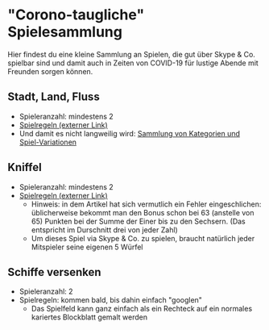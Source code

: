 # "Corono-taugliche" Spielesammlung

Hier findest du eine kleine Sammlung an Spielen, die gut über Skype & Co. spielbar sind und damit auch in Zeiten von COVID-19 für lustige Abende mit Freunden sorgen können.

## Stadt, Land, Fluss
* Spieleranzahl: mindestens 2
* [Spielregeln (externer Link)](https://www.kindersache.de/bereiche/spiel-spass/spieletipps/stadt-land-fluss)
* Und damit es nicht langweilig wird: [Sammlung von Kategorien und Spiel-Variationen](stadtlandfluss/stadtlandfluss.md)
## Kniffel
* Spieleranzahl: mindestens 2
* [Spielregeln (externer Link)](https://praxistipps.focus.de/kniffel-spielanleitung-regeln-einfach-erklaert_99153)
  * Hinweis: in dem Artikel hat sich vermutlich ein Fehler eingeschlichen: üblicherweise bekommt man den Bonus schon bei 63 (anstelle von 65) Punkten bei der Summe der Einer bis zu den Sechsern. (Das entspricht im Durschnitt drei von jeder Zahl)
  * Um dieses Spiel via Skype & Co. zu spielen, braucht natürlich jeder Mitspieler seine eigenen 5 Würfel
## Schiffe versenken
* Spieleranzahl: 2
* Spielregeln: kommen bald, bis dahin einfach "googlen"
  * Das Spielfeld kann ganz einfach als ein Rechteck auf ein normales kariertes Blockblatt gemalt werden
